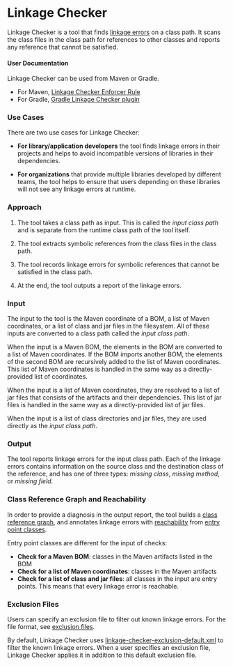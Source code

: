 # Linkage Checker

Linkage Checker is a tool that finds [linkage errors](
../library-best-practices/glossary.md#static-linkage-error) on a class
path. It scans the class files in the class path for references to other
classes and reports any reference that cannot be satisfied.

#### User Documentation

Linkage Checker can be used from Maven or Gradle.

- For Maven, [Linkage Checker Enforcer Rule](
  https://github.com/GoogleCloudPlatform/cloud-opensource-java/wiki/Linkage-Checker-Enforcer-Rule)
- For Gradle, [Gradle Linkage Checker plugin](
  https://github.com/GoogleCloudPlatform/cloud-opensource-java/wiki/Linkage-Checker-with-Gradle)

### Use Cases
 
There are two use cases for Linkage Checker:

- **For library/application developers** the tool finds linkage
  errors in their projects and helps to avoid incompatible versions of libraries
  in their dependencies.

- **For organizations** that provide multiple libraries developed by different teams,
  the tool helps to ensure that users depending on these libraries will not see any
  linkage errors at runtime.

### Approach

1. The tool takes a class path as input. This is called the _input class
   path_ and is separate from the runtime class path of the tool itself.

2. The tool extracts symbolic references from the class files in the class path.

3. The tool records linkage errors for symbolic references that cannot be satisfied
   in the class path.

4. At the end, the tool outputs a report of the linkage errors.

### Input

The input to the tool is the Maven coordinate of a BOM, 
a list of Maven coordinates, or a list of class and jar files in the filesystem.
All of these inputs are converted to a class path called the _input class path_.

When the input is a Maven BOM, the elements in the BOM are
converted to a list of Maven coordinates.
If the BOM imports another BOM, the elements of the second BOM are recursively
added to the list of Maven coordinates. This list of Maven coordinates is handled
in the same way as a directly-provided list of coordinates.

When the input is a list of Maven coordinates, they are resolved to a list of jar files
that consists of the artifacts and their dependencies. This list of jar files is
handled in the same way as a directly-provided list of jar files.

When the input is a list of class directories and jar files,
they are used directly as the _input class path_.

### Output

The tool reports linkage errors for the input class path.
Each of the linkage errors contains information on the
source class and the destination class of the reference, and has one of three types:
_missing class_, _missing method_, or _missing field_.
     
### Class Reference Graph and Reachability

In order to provide a diagnosis in the output report, the tool builds a [class reference graph](
../library-best-practices/glossary.md#class-reference-graph),
and annotates linkage errors with [reachability](
../library-best-practices/glossary.md#reachability) from [entry point classes](
../library-best-practices/glossary.md#entry-point-class).

Entry point classes are different for the input of checks:
  - **Check for a Maven BOM**: classes in the Maven artifacts listed in the BOM
  - **Check for a list of Maven coordinates**: classes in the Maven artifacts
  - **Check for a list of class and jar files**: all classes in the input are entry points.
    This means that every linkage error is reachable.

### Exclusion Files

Users can specify an exclusion file to filter out known linkage errors.
For the file format, see [exclusion files](
https://github.com/GoogleCloudPlatform/cloud-opensource-java/wiki/Linkage-Checker-Exclusion-File).

By default, Linkage Checker uses [linkage-checker-exclusion-default.xml](
https://github.com/GoogleCloudPlatform/cloud-opensource-java/blob/master/dependencies/src/main/resources/linkage-checker-exclusion-default.xml)
to filter the known linkage errors. When a user specifies an exclusion file, Linkage Checker applies
it in addition to this default exclusion file.